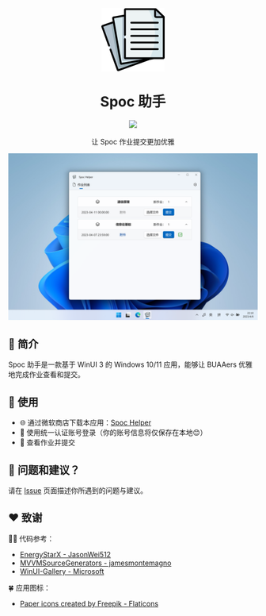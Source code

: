 ﻿<p align="center">
    <img width="128" align="center" src="SpocHelper/Assets/Icon.png">
</p>
<h1 align="center" style="font-weight: bold">
  Spoc 助手
</h1>

<p align="center">
  <a title="从 Microsoft 获取" href="https://apps.microsoft.com/store/detail/9PM0GCZ6ZD53?launch=true&mode=full">
    <img src="https://get.microsoft.com/images/zh-CN%20dark.svg" width=144 />
  </a>
</p>

<p align="center">
  让 Spoc 作业提交更加优雅 
</p>


![ScreenShot](.github/images/ScreenShot.png)

## 📑 简介

Spoc 助手是一款基于 WinUI 3 的 Windows 10/11 应用，能够让 BUAAers 优雅地完成作业查看和提交。

## 🥳 使用

- 🌐 通过微软商店下载本应用：[Spoc Helper](https://apps.microsoft.com/store/detail/9PM0GCZ6ZD53?launch=true&mode=full)
- 🐼 使用统一认证账号登录（你的账号信息将仅保存在本地😊）
- 🎉 查看作业并提交

## 🤔 问题和建议？

请在 [Issue](https://github.com/FuryMartin/BUAA-SpocHelper/issues) 页面描述你所遇到的问题与建议。

## ❤️ 致谢

🧑‍💻 代码参考：
- [EnergyStarX - JasonWei512](https://github.com/JasonWei512/EnergyStarX)
- [MVVMSourceGenerators - jamesmontemagno](https://github.com/jamesmontemagno/MVVMSourceGenerators)
- [WinUI-Gallery - Microsoft](https://github.com/microsoft/WinUI-Gallery)


🍀 应用图标：
- [Paper icons created by Freepik - Flaticons](https://www.flaticon.com/free-icon/paper_2541984)